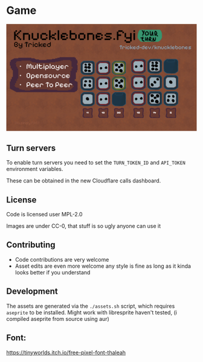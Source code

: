# Game

![Knucklebones Game Screenshot](./public/og/og.png)

## Turn servers

To enable turn servers you need to set the `TURN_TOKEN_ID` and `API_TOKEN` environment variables.

These can be obtained in the new Cloudflare calls dashboard.

## License

Code is licensed user MPL-2.0

Images are under CC-0, that stuff is so ugly anyone can use it

## Contributing

- Code contributions are very welcome
- Asset edits are even more welcome any style is fine as long as it kinda looks better if you understand

## Development

The assets are generated via the `./assets.sh` script, which requires `aseprite` to be installed. Might work with libresprite haven't tested, (i compiled aseprite from source using aur)

## Font:

https://tinyworlds.itch.io/free-pixel-font-thaleah
